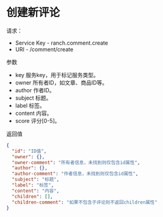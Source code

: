# 创建新评论

请求：
- Service Key - ranch.comment.create
- URI - /comment/create

参数
- key 服务key，用于标记服务类型。
- owner 所有者ID，如文章、商品ID等。
- author 作者ID。
- subject 标题。
- label 标签。
- content 内容。
- score 评分[0-5]。

返回值
```json
{
  "id": "ID值",
  "owner": {},
  "owner-comment": "所有者信息，未找到则仅包含id属性",
  "author": {},
  "author-comment": "作者信息，未找到则仅包含id属性",
  "subject": "标题",
  "label": "标签",
  "content": "内容",
  "children": [],
  "children-comment": "如果不包含子评论则不返回children属性"
}
```
